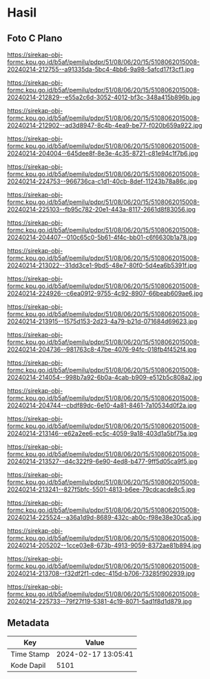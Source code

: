 # Hasil

## Foto C Plano

https://sirekap-obj-formc.kpu.go.id/b5af/pemilu/pdpr/51/08/06/20/15/5108062015008-20240214-212755--a91335da-5bc4-4bb6-9a98-5afcd17f3cf1.jpg

https://sirekap-obj-formc.kpu.go.id/b5af/pemilu/pdpr/51/08/06/20/15/5108062015008-20240214-212829--e55a2c6d-3052-4012-bf3c-348a415b896b.jpg

https://sirekap-obj-formc.kpu.go.id/b5af/pemilu/pdpr/51/08/06/20/15/5108062015008-20240214-212902--ad3d8947-8c4b-4ea9-be77-f020b659a922.jpg

https://sirekap-obj-formc.kpu.go.id/b5af/pemilu/pdpr/51/08/06/20/15/5108062015008-20240214-204004--645dee8f-8e3e-4c35-8721-c81e94c1f7b6.jpg

https://sirekap-obj-formc.kpu.go.id/b5af/pemilu/pdpr/51/08/06/20/15/5108062015008-20240214-224753--966736ca-c1d1-40cb-8def-11243b78a86c.jpg

https://sirekap-obj-formc.kpu.go.id/b5af/pemilu/pdpr/51/08/06/20/15/5108062015008-20240214-225103--fb95c782-20e1-443a-8117-2661d8f83056.jpg

https://sirekap-obj-formc.kpu.go.id/b5af/pemilu/pdpr/51/08/06/20/15/5108062015008-20240214-204407--010c65c0-5b61-4f4c-bb01-c6f6630b1a78.jpg

https://sirekap-obj-formc.kpu.go.id/b5af/pemilu/pdpr/51/08/06/20/15/5108062015008-20240214-213022--31dd3ce1-9bd5-48e7-80f0-5d4ea6b5391f.jpg

https://sirekap-obj-formc.kpu.go.id/b5af/pemilu/pdpr/51/08/06/20/15/5108062015008-20240214-224926--c6ea0912-9755-4c92-8907-66beab609ae6.jpg

https://sirekap-obj-formc.kpu.go.id/b5af/pemilu/pdpr/51/08/06/20/15/5108062015008-20240214-213915--1575d153-2d23-4a79-b21d-071684d69623.jpg

https://sirekap-obj-formc.kpu.go.id/b5af/pemilu/pdpr/51/08/06/20/15/5108062015008-20240214-204736--981763c8-47be-4076-94fc-018fb4f452f4.jpg

https://sirekap-obj-formc.kpu.go.id/b5af/pemilu/pdpr/51/08/06/20/15/5108062015008-20240214-214054--998b7a92-6b0a-4cab-b909-e512b5c808a2.jpg

https://sirekap-obj-formc.kpu.go.id/b5af/pemilu/pdpr/51/08/06/20/15/5108062015008-20240214-204744--cbdf89dc-6e10-4a81-8461-7a10534d0f2a.jpg

https://sirekap-obj-formc.kpu.go.id/b5af/pemilu/pdpr/51/08/06/20/15/5108062015008-20240214-213146--e62a2ee6-ec5c-4059-9a18-403d1a5bf75a.jpg

https://sirekap-obj-formc.kpu.go.id/b5af/pemilu/pdpr/51/08/06/20/15/5108062015008-20240214-213527--d4c322f9-6e90-4ed8-b477-9ff5d05ca9f5.jpg

https://sirekap-obj-formc.kpu.go.id/b5af/pemilu/pdpr/51/08/06/20/15/5108062015008-20240214-213241--827f5bfc-5501-4813-b6ee-79cdcacde8c5.jpg

https://sirekap-obj-formc.kpu.go.id/b5af/pemilu/pdpr/51/08/06/20/15/5108062015008-20240214-225524--a36a1d9d-8689-432c-ab0c-f98e38e30ca5.jpg

https://sirekap-obj-formc.kpu.go.id/b5af/pemilu/pdpr/51/08/06/20/15/5108062015008-20240214-205202--1cce03e8-673b-4913-9059-8372ae81b894.jpg

https://sirekap-obj-formc.kpu.go.id/b5af/pemilu/pdpr/51/08/06/20/15/5108062015008-20240214-213708--f32df2f1-cdec-415d-b706-73285f902939.jpg

https://sirekap-obj-formc.kpu.go.id/b5af/pemilu/pdpr/51/08/06/20/15/5108062015008-20240214-225733--79f27f19-5381-4c19-8071-5ad1f8d1d879.jpg


## Metadata

| Key        | Value               |
| ---------- | ------------------- |
| Time Stamp | 2024-02-17 13:05:41 |
| Kode Dapil | 5101                |



